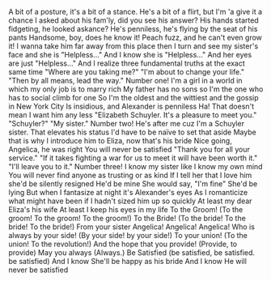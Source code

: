 A bit of a posture, it's a bit of a stance. He's a bit of a flirt, but I'm 'a give it a chance
I asked about his fam'ly, did you see his answer?
His hands started fidgeting, he looked askance?
He's penniless, he's flying by the seat of his pants
Handsome, boy, does he know it!
Peach fuzz, and he can't even grow it!
I wanna take him far away from this place then I turn and see my sister's face and she is
"Helpless..."
And I know she is
"Helpless..."
And her eyes are just
"Helpless..."
And I realize three fundamental truths at the exact same time
"Where are you taking me?"
"I'm about to change your life."
"Then by all means, lead the way."
Number one!
I'm a girl in a world in which my only job is to marry rich
My father has no sons so I'm the one who has to social climb for one
So I'm the oldest and the wittiest and the gossip in New York City
Is insidious, and Alexander is penniless
Ha! That doesn't mean I want him any less
"Elizabeth Schuyler. It's a pleasure to meet you."
"Schuyler?"
"My sister."
Number two!
He's after me cuz I'm a Schuyler sister. That elevates his status
I'd have to be naïve to set that aside
Maybe that is why I introduce him to Eliza, now that's his bride
Nice going, Angelica, he was right
You will never be satisfied
"Thank you for all your service."
"If it takes fighting a war for us to meet
it will have been worth it."
"I'll leave you to it."
Number three!
I know my sister like I know my own mind
You will never find anyone as trusting or as kind
If I tell her that I love him she'd be silently resigned
He'd be mine
She would say, "I'm fine"
She'd be lying
But when I fantasize at night it's Alexander's eyes
As I romanticize what might have been if I hadn't sized him up so quickly
At least my dear Eliza's his wife
At least I keep his eyes in my life
To the Groom!
(To the groom! To the groom! To the groom!)
To the Bride!
(To the bride! To the bride! To the bride!)
From your sister
Angelica! Angelica! Angelica!
Who is always by your side!
(By your side! by your side!)
To your union!
(To the union! To the revolution!)
And the hope that you provide!
(Provide, to provide)
May you always
(Always.)
Be Satisfied
(be satisfied, be satisfied. be satisfied)
And I know
She'll be happy as his bride
And I know
He will never be satisfied